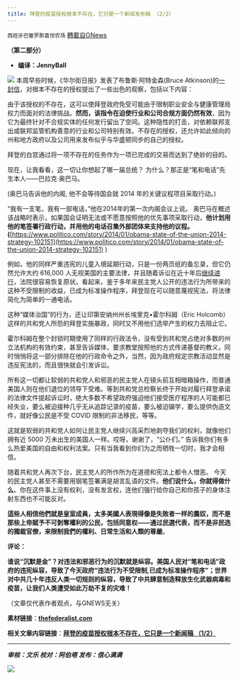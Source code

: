 ```yaml
---
title: 拜登的疫苗授权根本不存在，它只是一个新闻发布稿 （2/2）
---
```

`西班牙巴塞罗那喜悦农场` [轉載自GNews](https://gnews.org/zh-hans/1584137/)

**（第二部分）**

- **编译：JennyBall**

![](https://assets.gnews.org/wp-content/uploads/2021/10/tempsnip280.png)
本周早些时候，《华尔街日报》发表了布鲁斯·阿特金森(Bruce Atkinson)的[一封信](https://www.wsj.com/articles/vaccine-mandate-covid-19-biden-osha-rule-legal-11633381896)，对根本不存在的授权提出了一些出色的观察，包括以下内容：

由于该授权的不存在，这可以使拜登政府免受可能由于限制职业安全与健康管理局权力而面对的法律挑战。**然而，该指令在迫使行业和公司合规方面仍然有效**，因为它为最终针对不合规实体的任何发行留出了空间。这种隐性的打击，对依赖联邦支出或联邦监管机构善意的行业和公司特别有效。不存在的授权，还允许如此倾向的州和地方政府以及公司用来发布似乎与华盛顿同步的自己的授权。

拜登的白宫通过将一项不存在的任务作为一项已完成的交易而达到了绝妙的目的。

现在，让我看看，这一切让你想起了哪一届总统？ 为什么？那正是“笔和电话”先生本人——巴拉克·奥巴马。

(奥巴马告诉他的内阁, 他不会等待国会就 2014 年的关键议程项目采取行动。)

“我有一支笔，我有一部电话，”他在2014年的第一次内阁会议上说。 奥巴马在概述该战略时表示，如果国会证明无法或不愿意按照他的优先事项采取行动，**他计划用他的笔签署行政行动，并用他的电话召集外部团体来支持他的议程。(**[https://www.politico.com/story/2014/01/obama-state-of-the-union-2014-strategy-102151](https://www.politico.com/story/2014/01/obama-state-of-the-union-2014-strategy-102151) )

例如，他的同样严重违宪的儿童入境延期行动，只是一份两页纸的备忘录，但它仍然允许大约 616,000 人无视美国的主要法律，并且随着诉讼在近十年后[继续进行](https://www.cbsnews.com/news/daca-judge-orders-u-s-to-close-program-for-dreamers-calling-it-illegal/)，法院很容易恢复原状。看起来，鉴于多年来民主党人公开的违法行为所带来的这种不受限制的收益，已成为标准操作程序，拜登现在可以随意蔑视宪法，将法律简化为简单的一通电话。

这种“媒体治国”的行为，还让印第安纳州州长埃里克•霍尔科姆（Eric Holcomb）这样的共和党人所怨的拜登实施暴政，同时又不用他们选举产生的权力去阻止它。

霍尔科姆在整个封锁时期使用了同样的行政法令，没有受到共和党占绝对多数的州立法机构的有效约束，甚至告诉媒体，要求教堂按照他的方式传递基督的教义，同时悄悄将这一部分排除在他的行政命令之外，当然，因为政府规定宗教活动显然是违反宪法的，而且很快就会引发诉讼。

所有这一切都让软弱的共和党人和邪恶的民主党人在镜头前互相暗箱操作，而普通美国人则在他们退位的领导下受难。等到共和党总检察长终于开始对履行拜登承诺的法律文件提起诉讼时，绝大多数不希望政府强迫他们接受医疗程序的人可能都已经失业，要么被迫接种几乎无从追踪记录的疫苗，要么被迫辍学，要么提供伪造文件，就好像公民是不受 COVID 限制的非法移民，等等。

这就是软弱的共和党人如何让民主党人继续兴高采烈地剥夺我们的权利，就像他们拥有近 5000 万未出生的美国人一样。哎呀，谢谢了，“公仆们。” 告诉我你们有多么热爱美国的自由和权利法案。只有当我看到你们为之而牺牲一切时，我才会相信。

随着共和党人再次下台，民主党人的所作所为在道德和宪法上都令人憎恶。 今天的民主党人甚至不需要用钢笔签署满是胡言乱语的文件。**他们说什么，你就得做什么**。你在这件事上没有权利，没有发言权，连他们强行给你自己和你孩子的身体注射东西也不可能反对。

**這些人相信他們就是皇室成員，太多美國人表現得像是失敗者一样的農奴，而不是那些上帝賦予不可剝奪權利的公民，包括同意权——通过民選代表，而不是非民选的獨裁官僚，来限制我們的權利、日常生活和人類的尊嚴**。

**评论：**

**谁说“沉默是金”？对违法和邪恶行为的沉默就是纵容。美国人民对“笔和电话”政府的违宪纵容，导致了今天政府“违法行为不受限制,已成为标准操作程序”；世界对中共几十年违反人类一切规则的纵容，导致了中共肆意制造释放生化武器病毒和疫苗，让我们人类遭受如此万劫不复的灾难！**

（文章仅代表作者观点，与GNEWS无关）

**素材链接**：**[thefederalist.com](https://thefederalist.com/2021/10/07/joe-bidens-vaccine-mandate-doesnt-exist-its-just-a-press-release/)**

**相关文章内容链接**：**[拜登的疫苗授权根本不存在，它只是一个新闻稿 （1/2）](https://gnews.org/zh-hans/1584031/)**

* * *

***审核：文乐
校对：阿伯塔
发布：信心满满***

![](https://assets.gnews.org/wp-content/uploads/2021/10/tempsnip190.png)

